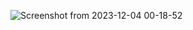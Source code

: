 ![Screenshot from 2023-12-04 00-18-52](https://github.com/wylieaj/incomeTaxCalc/assets/121959169/1f11bb65-fd22-4dd1-8770-f483cae07cf8)
